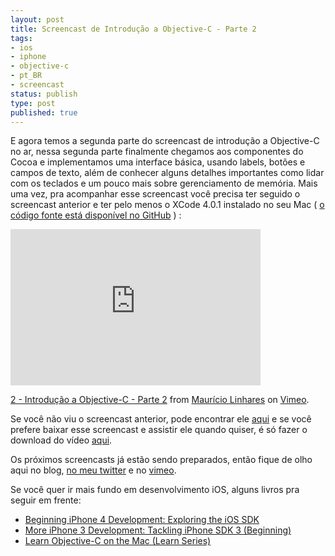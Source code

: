 ```yaml
---
layout: post
title: Screencast de Introdução a Objective-C - Parte 2
tags:
- ios
- iphone
- objective-c
- pt_BR
- screencast
status: publish
type: post
published: true
---
```

E agora temos a segunda parte do screencast de introdução a Objective-C no ar, nessa segunda parte finalmente chegamos aos componentes do Cocoa e implementamos uma interface básica, usando labels, botões e campos de texto, além de conhecer alguns detalhes importantes como lidar com os teclados e um pouco mais sobre gerenciamento de memória. Mais uma vez, pra acompanhar esse screencast você precisa ter seguido o screencast anterior e ter pelo menos o XCode 4.0.1 instalado no seu Mac ( <a href="https://github.com/mauricio/objetive-c-tutorial">o código fonte está disponível no GitHub</a> )  :

<iframe src="http://player.vimeo.com/video/28293274?title=0&amp;byline=0&amp;portrait=0" width="400" height="250" frameborder="0"></iframe><p><a href="http://vimeo.com/28293274">2 - Introdução a Objective-C - Parte 2</a> from <a href="http://vimeo.com/mauriciolinhares">Maurício Linhares</a> on <a href="http://vimeo.com">Vimeo</a>.</p>

Se você não viu o screencast anterior, pode encontrar ele <a href="http://techbot.me/2011/08/screencast-introducao-objective-c/">aqui</a> e se você prefere baixar esse screencast e assistir ele quando quiser, é só fazer o download do vídeo <a href="http://vimeo.com/download/video:63299459?v=2&e=1314625355&h=24ea97b012127f68222eb7d9a7c2b429&uh=85c386834c7a91c0ea0b5b549e0087be">aqui</a>.

Os próximos screencasts já estão sendo preparados, então fique de olho aqui no blog, <a href="http://twitter.com/#!/mauriciojr">no meu twitter</a> e no <a href="http://vimeo.com/mauriciolinhares">vimeo</a>. 

Se você quer ir mais fundo em desenvolvimento iOS, alguns livros pra seguir em frente:

<ul>
<li><a href="http://www.amazon.com/gp/product/143023024X/ref=as_li_ss_tl?ie=UTF8&tag=ultimaspalavr-20&linkCode=as2&camp=217145&creative=399369&creativeASIN=143023024X">Beginning iPhone 4 Development: Exploring the iOS SDK</a><img src="http://www.assoc-amazon.com/e/ir?t=&l=as2&o=1&a=143023024X&camp=217145&creative=399369" width="1" height="1" border="0" alt="" style="border:none !important; margin:0px !important;" />
</li>
<li><a href="http://www.amazon.com/gp/product/143022505X/ref=as_li_ss_tl?ie=UTF8&tag=ultimaspalavr-20&linkCode=as2&camp=217145&creative=399369&creativeASIN=143022505X">More iPhone 3 Development: Tackling iPhone SDK 3 (Beginning)</a><img src="http://www.assoc-amazon.com/e/ir?t=&l=as2&o=1&a=143022505X&camp=217145&creative=399369" width="1" height="1" border="0" alt="" style="border:none !important; margin:0px !important;" />
</li>
<li><a href="http://www.amazon.com/gp/product/1430218150/ref=as_li_ss_tl?ie=UTF8&tag=ultimaspalavr-20&linkCode=as2&camp=217145&creative=399369&creativeASIN=1430218150">Learn Objective-C on the Mac (Learn Series)</a><img src="http://www.assoc-amazon.com/e/ir?t=&l=as2&o=1&a=1430218150&camp=217145&creative=399369" width="1" height="1" border="0" alt="" style="border:none !important; margin:0px !important;" />
</li>
</ul>
